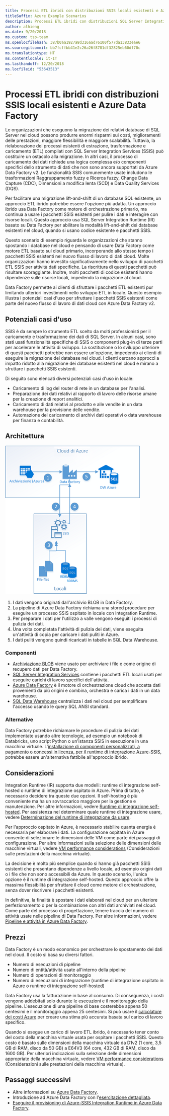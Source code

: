 ```yaml
---
title: Processi ETL ibridi con distribuzioni SSIS locali esistenti e Azure Data Factory
titleSuffix: Azure Example Scenarios
description: Processi ETL ibridi con distribuzioni SQL Server Integration Services (SSIS) locali esistenti e Azure Data Factory
author: alhieng
ms.date: 9/20/2018
ms.custom: tsp-team
ms.openlocfilehash: 387b0aa1927a8d316aad76100f577da13833eae6
ms.sourcegitcommit: bb7fcffbb41e2c26a26f8781df32825eb60df70c
ms.translationtype: HT
ms.contentlocale: it-IT
ms.lasthandoff: 12/20/2018
ms.locfileid: "53643513"
---
```

# <a name="hybrid-etl-with-existing-on-premises-ssis-and-azure-data-factory"></a>Processi ETL ibridi con distribuzioni SSIS locali esistenti e Azure Data Factory

Le organizzazioni che eseguono la migrazione dei relativi database di SQL Server nel cloud possono produrre enormi risparmi sui costi, miglioramenti delle prestazioni, maggiore flessibilità e maggiore scalabilità. Tuttavia, la rielaborazione dei processi esistenti di estrazione, trasformazione e caricamento (ETL) compilati con SQL Server Integration Services (SSIS) può costituire un ostacolo alla migrazione. In altri casi, il processo di caricamento dei dati richiede una logica complessa e/o componenti specifici dello strumento di dati che non sono ancora supportati da Azure Data Factory v2. Le funzionalità SSIS comunemente usate includono le trasformazioni Raggruppamento fuzzy e Ricerca fuzzy, Change Data Capture (CDC), Dimensioni a modifica lenta (SCD) e Data Quality Services (DQS).

Per facilitare una migrazione lift-and-shift di un database SQL esistente, un approccio ETL ibrido potrebbe essere l'opzione più adatta. Un approccio ibrido usa Data Factory come motore di orchestrazione primario, ma continua a usare i pacchetti SSIS esistenti per pulire i dati e interagire con risorse locali. Questo approccio usa SQL Server Integration Runtime (IR) basato su Data Factory per abilitare la modalità lift-and-shift dei database esistenti nel cloud, quando si usano codice esistente e pacchetti SSIS.

Questo scenario di esempio riguarda le organizzazioni che stanno spostando i database nel cloud e pensando di usare Data Factory come motore ETL basato sul cloud primario, incorporando allo stesso tempo i pacchetti SSIS esistenti nel nuovo flusso di lavoro di dati cloud. Molte organizzazioni hanno investito significativamente nello sviluppo di pacchetti ETL SSIS per attività dati specifiche. La riscrittura di questi pacchetti può risultare scoraggiante. Inoltre, molti pacchetti di codice esistenti hanno dipendenze sulle risorse locali, impedendo la migrazione al cloud.

Data Factory permette ai clienti di sfruttare i pacchetti ETL esistenti pur limitando ulteriori investimenti nello sviluppo ETL in locale. Questo esempio illustra i potenziali casi d'uso per sfruttare i pacchetti SSIS esistenti come parte del nuovo flusso di lavoro di dati cloud con Azure Data Factory v2.

## <a name="potential-use-cases"></a>Potenziali casi d'uso

SSIS è da sempre lo strumento ETL scelto da molti professionisti per il caricamento e trasformazione dei dati di SQL Server. In alcuni casi, sono stati usati funzionalità specifiche di SSIS o componenti plug-in di terze parti per accelerare le attività di sviluppo. La sostituzione o lo sviluppo ulteriore di questi pacchetti potrebbe non essere un'opzione, impedendo ai clienti di eseguire la migrazione dei database nel cloud. I clienti cercano approcci a impatto ridotto alla migrazione dei database esistenti nel cloud e mirano a sfruttare i pacchetti SSIS esistenti.

Di seguito sono elencati diversi potenziali casi d'uso in locale:

- Caricamento di log del router di rete in un database per l'analisi.
- Preparazione dei dati relativi al rapporto di lavoro delle risorse umane per la creazione di report analitici.
- Caricamento di dati relativi al prodotto e alle vendite in un data warehouse per la previsione delle vendite.
- Automazione del caricamento di archivi dati operativi o data warehouse per finanza e contabilità.

## <a name="architecture"></a>Architettura

![Panoramica dell'architettura di un processo ETL ibrido con Azure Data Factory][architecture-diagram]

1. I dati vengono originati dall'archivio BLOB in Data Factory.
2. La pipeline di Azure Data Factory richiama una stored procedure per eseguire un processo SSIS ospitato in locale con Integration Runtime.
3. Per preparare i dati per l'utilizzo a valle vengono eseguiti i processi di pulizia dei dati.
4. Una volta completata l'attività di pulizia dei dati, viene eseguita un'attività di copia per caricare i dati puliti in Azure.
5. I dati puliti vengono quindi ricaricati in tabelle in SQL Data Warehouse.

### <a name="components"></a>Componenti

- [Archiviazione BLOB][docs-blob-storage] viene usato per archiviare i file e come origine di recupero dati per Data Factory.
- [SQL Server Integration Services][docs-ssis] contiene i pacchetti ETL locali usati per eseguire carichi di lavoro specifici dell'attività.
- [Azure Data Factory][docs-data-factory] è il motore di orchestrazione cloud che accetta dati provenienti da più origini e combina, orchestra e carica i dati in un data warehouse.
- [SQL Data Warehouse][docs-sql-data-warehouse] centralizza i dati nel cloud per semplificare l'accesso usando le query SQL ANSI standard.

### <a name="alternatives"></a>Alternative

Data Factory potrebbe richiamare le procedure di pulizia dei dati implementate usando altre tecnologie, ad esempio un notebook di Databricks, uno script Python o un'istanza SSIS in esecuzione in una macchina virtuale. L'[installazione di componenti personalizzati, a pagamento o concessi in licenza, per il runtime di integrazione Azure-SSIS](/azure/data-factory/how-to-develop-azure-ssis-ir-licensed-components), potrebbe essere un'alternativa fattibile all'approccio ibrido.

## <a name="considerations"></a>Considerazioni

Integration Runtime (IR) supporta due modelli: runtime di integrazione self-hosted o runtime di integrazione ospitato in Azure. Prima di tutto, è necessario decidere tra queste due opzioni. Il self-hosting è più conveniente ma ha un sovraccarico maggiore per la gestione e manutenzione. Per altre informazioni, vedere [Runtime di integrazione self-hosted](/azure/data-factory/concepts-integration-runtime#self-hosted-integration-runtime). Per assistenza nel determinare quale runtime di integrazione usare, vedere [Determinazione del runtime di integrazione da usare](/azure/data-factory/concepts-integration-runtime#determining-which-ir-to-use).

Per l'approccio ospitato in Azure, è necessario stabilire quanta energia è necessaria per elaborare i dati. La configurazione ospitata in Azure consente di selezionare le dimensioni delle VM come parte dei passaggi di configurazione. Per altre informazioni sulla selezione delle dimensioni delle macchine virtuali, vedere [VM performance considerations](/azure/cloud-services/cloud-services-sizes-specs#performance-considerations) (Considerazioni sulle prestazioni della macchina virtuale).

La decisione è molto più semplice quando si hanno già pacchetti SSIS esistenti che presentano dipendenze a livello locale, ad esempio origini dati o i file che non sono accessibili da Azure. In questo scenario, l'unica opzione è il runtime di integrazione self-hosted. Questo approccio offre la massima flessibilità per sfruttare il cloud come motore di orchestrazione, senza dover riscrivere i pacchetti esistenti.

In definitiva, la finalità è spostare i dati elaborati nel cloud per un ulteriore perfezionamento o per la combinazione con altri dati archiviati nel cloud. Come parte del processo di progettazione, tenere traccia del numero di attività usate nelle pipeline di Data Factory. Per altre informazioni, vedere [Pipeline e attività in Azure Data Factory](/azure/data-factory/concepts-pipelines-activities).

## <a name="pricing"></a>Prezzi

Data Factory è un modo economico per orchestrare lo spostamento dei dati nel cloud. Il costo si basa su diversi fattori.

- Numero di esecuzioni di pipeline
- Numero di entità/attività usate all'interno della pipeline
- Numero di operazioni di monitoraggio
- Numero di esecuzioni di integrazione (runtime di integrazione ospitato in Azure o runtime di integrazione self-hosted)

Data Factory usa la fatturazione in base al consumo. Di conseguenza, i costi vengono addebitati solo durante le esecuzioni e il monitoraggio della pipeline. L'esecuzione di una pipeline di base costerebbe appena 50 centesimi e il monitoraggio appena 25 centesimi. Si può usare il [calcolatore dei costi Azure](https://azure.microsoft.com/pricing/calculator/) per creare una stima più accurata basata sul carico di lavoro specifico.

Quando si esegue un carico di lavoro ETL ibrido, è necessario tener conto del costo della macchina virtuale usata per ospitare i pacchetti SSIS. Questo costo è basato sulle dimensioni della macchina virtuale da D1v2 (1 core, 3,5 GB di RAM, disco da 50 GB) a E64V3 (64 core, 432 GB di RAM, disco da 1600 GB). Per ulteriori indicazioni sulla selezione delle dimensioni appropriate della macchina virtuale, vedere [VM performance considerations](/azure/cloud-services/cloud-services-sizes-specs#performance-considerations) (Considerazioni sulle prestazioni della macchina virtuale).

## <a name="next-steps"></a>Passaggi successivi

- Altre informazioni su [Azure Data Factory](https://azure.microsoft.com/services/data-factory/).
- Introduzione ad Azure Data Factory con l'[esercitazione dettagliata](/azure/data-factory/#step-by-step-tutorials).
- [Eseguire il provisioning di Azure-SSIS Integration Runtime in Azure Data Factory](/azure/data-factory/tutorial-deploy-ssis-packages-azure).

<!-- links -->
[architecture-diagram]: ./media/architecture-diagram-hybrid-etl-with-adf.png
[small-pricing]: https://azure.com/e/
[medium-pricing]: https://azure.com/e/
[large-pricing]: https://azure.com/e/
[availability]: /azure/architecture/checklist/availability
[resource-groups]: /azure/azure-resource-manager/resource-group-overview
[resiliency]: /azure/architecture/resiliency/
[security]: /azure/security/
[scalability]: /azure/architecture/checklist/scalability
[docs-blob-storage]: /azure/storage/blobs/
[docs-data-factory]: /azure/data-factory/introduction
[docs-resource-groups]: /azure/azure-resource-manager/resource-group-overview
[docs-ssis]: /sql/integration-services/sql-server-integration-services
[docs-sql-data-warehouse]: /azure/sql-data-warehouse/sql-data-warehouse-overview-what-is
